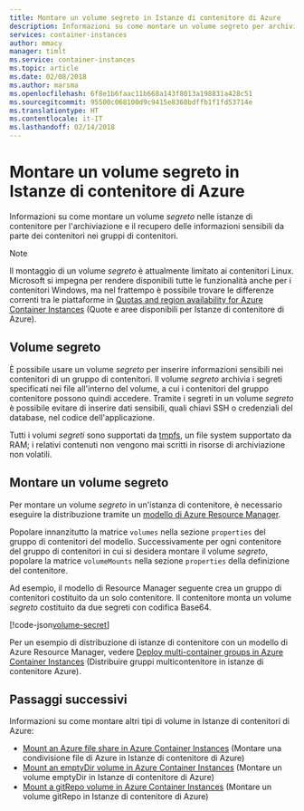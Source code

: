 ```yaml
---
title: Montare un volume segreto in Istanze di contenitore di Azure
description: Informazioni su come montare un volume segreto per archiviare informazioni sensibili per l'accesso da parte delle istanze di contenitore
services: container-instances
author: mmacy
manager: timlt
ms.service: container-instances
ms.topic: article
ms.date: 02/08/2018
ms.author: marsma
ms.openlocfilehash: 6f8e1b6faac11b668a143f8013a198831a428c51
ms.sourcegitcommit: 95500c068100d9c9415e8368bdffb1f1fd53714e
ms.translationtype: HT
ms.contentlocale: it-IT
ms.lasthandoff: 02/14/2018
---
```

# <a name="mount-a-secret-volume-in-azure-container-instances"></a>Montare un volume segreto in Istanze di contenitore di Azure

Informazioni su come montare un volume *segreto* nelle istanze di contenitore per l'archiviazione e il recupero delle informazioni sensibili da parte dei contenitori nei gruppi di contenitori.

> [!NOTE]
> Il montaggio di un volume *segreto* è attualmente limitato ai contenitori Linux. Microsoft si impegna per rendere disponibili tutte le funzionalità anche per i contenitori Windows, ma nel frattempo è possibile trovare le differenze correnti tra le piattaforme in [Quotas and region availability for Azure Container Instances](container-instances-quotas.md) (Quote e aree disponibili per Istanze di contenitore di Azure).

## <a name="secret-volume"></a>Volume segreto

È possibile usare un volume *segreto* per inserire informazioni sensibili nei contenitori di un gruppo di contenitori. Il volume *segreto* archivia i segreti specificati nei file all'interno del volume, a cui i contenitori del gruppo contenitore possono quindi accedere. Tramite i segreti in un volume *segreto* è possibile evitare di inserire dati sensibili, quali chiavi SSH o credenziali del database, nel codice dell'applicazione.

Tutti i volumi *segreti* sono supportati da [tmpfs][tmpfs], un file system supportato da RAM; i relativi contenuti non vengono mai scritti in risorse di archiviazione non volatili.

## <a name="mount-a-secret-volume"></a>Montare un volume segreto

Per montare un volume *segreto* in un'istanza di contenitore, è necessario eseguire la distribuzione tramite un [modello di Azure Resource Manager](/azure/templates/microsoft.containerinstance/containergroups).

Popolare innanzitutto la matrice `volumes` nella sezione `properties` del gruppo di contenitori del modello. Successivamente per ogni contenitore del gruppo di contenitori in cui si desidera montare il volume *segreto*, popolare la matrice `volumeMounts` nella sezione `properties` della definizione del contenitore.

Ad esempio, il modello di Resource Manager seguente crea un gruppo di contenitori costituito da un solo contenitore. Il contenitore monta un volume *segreto* costituito da due segreti con codifica Base64.

[!code-json[volume-secret](~/azure-docs-json-samples/container-instances/aci-deploy-volume-secret.json)]

Per un esempio di distribuzione di istanze di contenitore con un modello di Azure Resource Manager, vedere [Deploy multi-container groups in Azure Container Instances](container-instances-multi-container-group.md) (Distribuire gruppi multicontenitore in istanze di contenitore Azure).

## <a name="next-steps"></a>Passaggi successivi

Informazioni su come montare altri tipi di volume in Istanze di contenitori di Azure:

* [Mount an Azure file share in Azure Container Instances](container-instances-volume-azure-files.md) (Montare una condivisione file di Azure in Istanze di contenitore di Azure)
* [Mount an emptyDir volume in Azure Container Instances](container-instances-volume-emptydir.md) (Montare un volume emptyDir in Istanze di contenitore di Azure)
* [Mount a gitRepo volume in Azure Container Instances](container-instances-volume-gitrepo.md) (Montare un volume gitRepo in Istanze di contenitore di Azure)

<!-- LINKS - External -->
[tmpfs]: https://wikipedia.org/wiki/Tmpfs